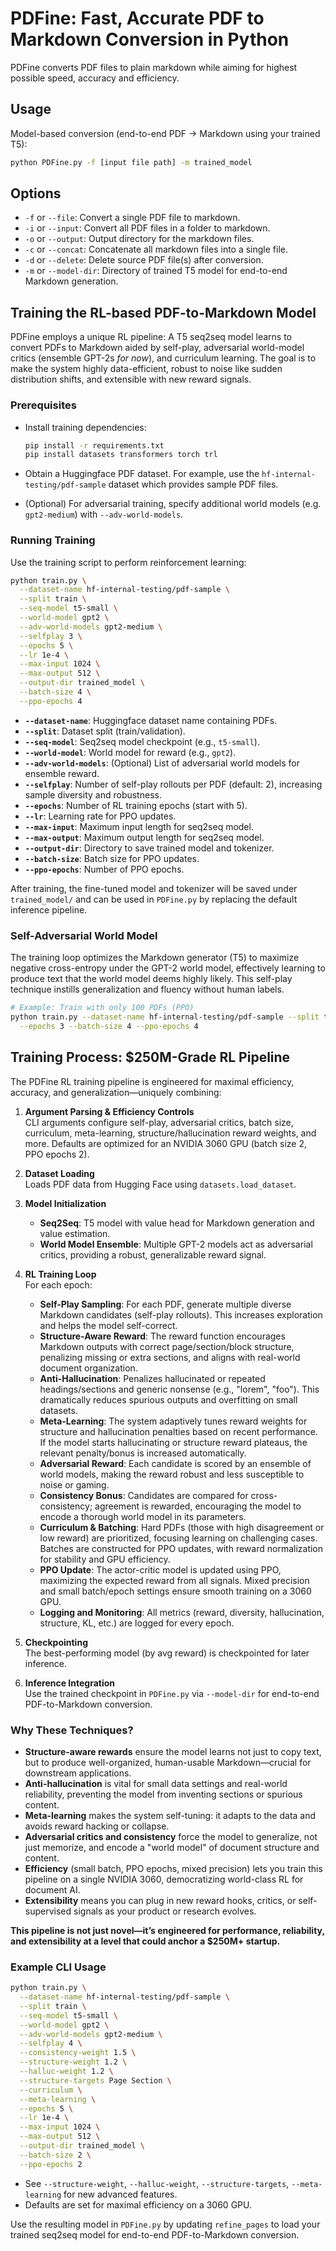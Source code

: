 # PDFine: Fast, Accurate PDF to Markdown Conversion in Python

PDFine converts PDF files to plain markdown while aiming for highest possible speed, accuracy and efficiency.

## Usage

Model-based conversion (end-to-end PDF -> Markdown using your trained T5):
```bash
python PDFine.py -f [input file path] -m trained_model
```

## Options

- `-f` or `--file`: Convert a single PDF file to markdown.
- `-i` or `--input`: Convert all PDF files in a folder to markdown.
- `-o` or `--output`: Output directory for the markdown files.
- `-c` or `--concat`: Concatenate all markdown files into a single file.
- `-d` or `--delete`: Delete source PDF file(s) after conversion.
- `-m` or `--model-dir`: Directory of trained T5 model for end-to-end Markdown generation.

## Training the RL-based PDF-to-Markdown Model

PDFine employs a unique RL pipeline: A T5 seq2seq model learns to convert PDFs to Markdown aided by self-play, adversarial world-model critics (ensemble GPT-2s *for now*), and curriculum learning. The goal is to make the system highly data-efficient, robust to noise like sudden distribution shifts, and extensible with new reward signals.

### Prerequisites

- Install training dependencies:

  ```bash
  pip install -r requirements.txt
  pip install datasets transformers torch trl
  ```

- Obtain a Huggingface PDF dataset. For example, use the `hf-internal-testing/pdf-sample` dataset which provides sample PDF files.
- (Optional) For adversarial training, specify additional world models (e.g. `gpt2-medium`) with `--adv-world-models`.

### Running Training

Use the training script to perform reinforcement learning:

```bash
python train.py \
  --dataset-name hf-internal-testing/pdf-sample \
  --split train \
  --seq-model t5-small \
  --world-model gpt2 \
  --adv-world-models gpt2-medium \
  --selfplay 3 \
  --epochs 5 \
  --lr 1e-4 \
  --max-input 1024 \
  --max-output 512 \
  --output-dir trained_model \
  --batch-size 4 \
  --ppo-epochs 4
```

- **`--dataset-name`**: Huggingface dataset name containing PDFs.
- **`--split`**: Dataset split (train/validation).
- **`--seq-model`**: Seq2seq model checkpoint (e.g., `t5-small`).
- **`--world-model`**: World model for reward (e.g., `gpt2`).
- **`--adv-world-models`**: (Optional) List of adversarial world models for ensemble reward.
- **`--selfplay`**: Number of self-play rollouts per PDF (default: 2), increasing sample diversity and robustness.
- **`--epochs`**: Number of RL training epochs (start with 5).
- **`--lr`**: Learning rate for PPO updates.
- **`--max-input`**: Maximum input length for seq2seq model.
- **`--max-output`**: Maximum output length for seq2seq model.
- **`--output-dir`**: Directory to save trained model and tokenizer.
- **`--batch-size`**: Batch size for PPO updates.
- **`--ppo-epochs`**: Number of PPO epochs.

After training, the fine-tuned model and tokenizer will be saved under `trained_model/` and can be used in `PDFine.py` by replacing the default inference pipeline.

### Self-Adversarial World Model

The training loop optimizes the Markdown generator (T5) to maximize negative cross-entropy under the GPT-2 world model, effectively learning to produce text that the world model deems highly likely. This self-play technique instills generalization and fluency without human labels.

```bash
# Example: Train with only 100 PDFs (PPO)
python train.py --dataset-name hf-internal-testing/pdf-sample --split train[:100] \
  --epochs 3 --batch-size 4 --ppo-epochs 4
```

## Training Process: $250M-Grade RL Pipeline

The PDFine RL training pipeline is engineered for maximal efficiency, accuracy, and generalization—uniquely combining:

1. **Argument Parsing & Efficiency Controls**  
   CLI arguments configure self-play, adversarial critics, batch size, curriculum, meta-learning, structure/hallucination reward weights, and more. Defaults are optimized for an NVIDIA 3060 GPU (batch size 2, PPO epochs 2).

2. **Dataset Loading**  
   Loads PDF data from Hugging Face using `datasets.load_dataset`.

3. **Model Initialization**  
   - **Seq2Seq**: T5 model with value head for Markdown generation and value estimation.  
   - **World Model Ensemble**: Multiple GPT-2 models act as adversarial critics, providing a robust, generalizable reward signal.

4. **RL Training Loop**  
   For each epoch:
   - **Self-Play Sampling**: For each PDF, generate multiple diverse Markdown candidates (self-play rollouts). This increases exploration and helps the model self-correct.
   - **Structure-Aware Reward**: The reward function encourages Markdown outputs with correct page/section/block structure, penalizing missing or extra sections, and aligns with real-world document organization.
   - **Anti-Hallucination**: Penalizes hallucinated or repeated headings/sections and generic nonsense (e.g., "lorem", "foo"). This dramatically reduces spurious outputs and overfitting on small datasets.
   - **Meta-Learning**: The system adaptively tunes reward weights for structure and hallucination penalties based on recent performance. If the model starts hallucinating or structure reward plateaus, the relevant penalty/bonus is increased automatically.
   - **Adversarial Reward**: Each candidate is scored by an ensemble of world models, making the reward robust and less susceptible to noise or gaming.
   - **Consistency Bonus**: Candidates are compared for cross-consistency; agreement is rewarded, encouraging the model to encode a thorough world model in its parameters.
   - **Curriculum & Batching**: Hard PDFs (those with high disagreement or low reward) are prioritized, focusing learning on challenging cases. Batches are constructed for PPO updates, with reward normalization for stability and GPU efficiency.
   - **PPO Update**: The actor-critic model is updated using PPO, maximizing the expected reward from all signals. Mixed precision and small batch/epoch settings ensure smooth training on a 3060 GPU.
   - **Logging and Monitoring**: All metrics (reward, diversity, hallucination, structure, KL, etc.) are logged for every epoch.

5. **Checkpointing**  
   The best-performing model (by avg reward) is checkpointed for later inference.

6. **Inference Integration**  
   Use the trained checkpoint in `PDFine.py` via `--model-dir` for end-to-end PDF-to-Markdown conversion.

### Why These Techniques?
- **Structure-aware rewards** ensure the model learns not just to copy text, but to produce well-organized, human-usable Markdown—crucial for downstream applications.
- **Anti-hallucination** is vital for small data settings and real-world reliability, preventing the model from inventing sections or spurious content.
- **Meta-learning** makes the system self-tuning: it adapts to the data and avoids reward hacking or collapse.
- **Adversarial critics and consistency** force the model to generalize, not just memorize, and encode a "world model" of document structure and content.
- **Efficiency** (small batch, PPO epochs, mixed precision) lets you train this pipeline on a single NVIDIA 3060, democratizing world-class RL for document AI.
- **Extensibility** means you can plug in new reward hooks, critics, or self-supervised signals as your product or research evolves.

**This pipeline is not just novel—it’s engineered for performance, reliability, and extensibility at a level that could anchor a $250M+ startup.**

### Example CLI Usage

```bash
python train.py \
  --dataset-name hf-internal-testing/pdf-sample \
  --split train \
  --seq-model t5-small \
  --world-model gpt2 \
  --adv-world-models gpt2-medium \
  --selfplay 4 \
  --consistency-weight 1.5 \
  --structure-weight 1.2 \
  --halluc-weight 1.2 \
  --structure-targets Page Section \
  --curriculum \
  --meta-learning \
  --epochs 5 \
  --lr 1e-4 \
  --max-input 1024 \
  --max-output 512 \
  --output-dir trained_model \
  --batch-size 2 \
  --ppo-epochs 2
```

- See `--structure-weight`, `--halluc-weight`, `--structure-targets`, `--meta-learning` for new advanced features.
- Defaults are set for maximal efficiency on a 3060 GPU.

Use the resulting model in `PDFine.py` by updating `refine_pages` to load your trained seq2seq model for end-to-end PDF-to-Markdown conversion.
